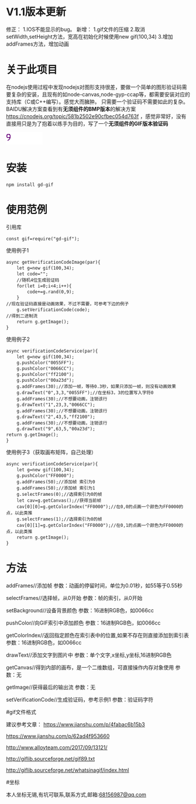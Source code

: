 # V1.1版本更新
修正：
1.IOS不能显示的bug。
新增：
1.gif文件的压缩
2.取消setWidth,setHeight方法，宽高在初始化时候使用new gif(100,34)
3.增加addFrames方法，增加动画


# 关于此项目

在nodejs使用过程中发现nodejs对图形支持很差，要做一个简单的图形验证码需要复杂的安装，且现有的如node-canvas,node-gyp-ccap等，都需要安装对应的支持库（C或C++编写）。感觉大而臃肿。
只需要一个验证码不需要如此的复杂。
BAIDU解决方案查看到有**无须组件的BMP版本**的解决方案
https://cnodejs.org/topic/581b2502e90cfbec054d763f
，感觉非常好，没有直接用只是为了抱着以练手为目的，写了一个**无须组件的GIF版本验证码**

![enter image description here](https://github.com//pzzcn/gd-gif/blob/master/verificationCode.gif?raw=true)

# 安装

    npm install gd-gif

# 使用范例

引用库

    const gif=require("gd-gif");

使用例子1

    async getVerificationCodeImage(par){
        let g=new gif(100,34);
        let code="";
        //随机4位生成验证码
        for(let i=0;i<4;i++){
            code+=g.rand(0,9);
        }
    //现在验证码直接是动画效果，不过不需要，可参考下边的例子
        g.setVerificationCode(code);
    //得到二进制流
        return g.getImage();
    }
   使用例子2

    async verificationCodeService(par){
        let g=new gif(100,34);
        g.pushColor("0055FF");
        g.pushColor("0066CC");
        g.pushColor("ff2100");
        g.pushColor("00a23d");
        g.addFrames(30);//添加一帧，等待0.3秒，如果只添加一帧，则没有动画效果
        g.drawText("0",3,3,"0055FF");//在坐标3，3的位置写入字符0
        g.addFrames(30);//不想要动画，注销该行
        g.drawText("1",23,3,"0066CC");
        g.addFrames(30);//不想要动画，注销该行
        g.drawText("2",43,5,"ff2100");
        g.addFrames(30);//不想要动画，注销该行
        g.drawText("9",63,5,"00a23d");
    return g.getImage();
    }
   使用例子3（获取画布矩阵，自己处理）

    async verificationCodeService(par){
        let g=new gif(100,34);
        g.pushColor("FF0000");
        g.addFrames(50);//添加帧 索引为0
        g.addFrames(50);//添加帧 索引为1
        g.selectFrames(0);//选择索引为0的帧
        let cav=g.getCanvas();//获得当前帧
        cav[0][0]=g.getColorIndex("FF0000");//在0,0的点画一个颜色为FF0000的点，以此类推
        g.selectFrames(1);//选择索引为0的帧
        cav[0][1]=g.getColorIndex("FF0000");//在0,1的点画一个颜色为FF0000的点，以此类推
        return g.getImage();
    }
# 方法
addFrames//添加帧
参数：动画的停留时间，单位为0.01秒，如55等于0.55秒

selectFrames//选择帧，从0开始
参数：帧的索引，从0开始

setBackground//设备背景颜色
参数：16进制RGB色，如0066cc

pushColor//向GIF索引中添加颜色
参数：16进制RGB色，如0066cc

getColorIndex//返回指定颜色在索引表中的位置,如果不存在则直接添加到索引表
参数：16进制RGB色，如0066cc

drawText//添加文字到图片中
参数：单个文字,x坐标,y坐标,16进制RGB色


getCanvas//得到内部的画布，是一个二维数组，可直接操作内存对象使用
参数：无


getImage//获得最后的输出流
参数：无


setVerificationCode//生成验证码，参考示例1
参数：验证码字符

#gif文件格式

建议参考文章：
https://www.jianshu.com/p/4fabac6b15b3

https://www.jianshu.com/p/62ad4f953660

http://www.alloyteam.com/2017/09/13121/

http://giflib.sourceforge.net/gif89.txt

http://giflib.sourceforge.net/whatsinagif/index.html

#坐标

本人坐标无锡,有坑可联系,联系方式,邮箱:68156987@qq.com
